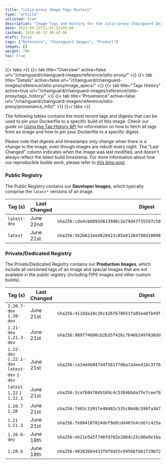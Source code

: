 ```yaml
---
title: "istio-proxy Image Tags History"
type: "article"
unlisted: true
description: "Image Tags and History for the istio-proxy Chainguard Image"
date: 2023-06-22T11:07:52+02:00
lastmod: 2024-06-23 00:43:06
draft: false
tags: ["Reference", "Chainguard Images", "Product"]
images: []
weight: 700
toc: true
---
```


{{< tabs >}}
{{< tab title="Overview" active=false url="/chainguard/chainguard-images/reference/istio-proxy/" >}}
{{< tab title="Details" active=false url="/chainguard/chainguard-images/reference/istio-proxy/image_specs/" >}}
{{< tab title="Tags History" active=true url="/chainguard/chainguard-images/reference/istio-proxy/tags_history/" >}}
{{< tab title="Provenance" active=false url="/chainguard/chainguard-images/reference/istio-proxy/provenance_info/" >}}
{{</ tabs >}}

The following tables contains the most recent tags and digests that can be used to pin your Dockerfile to a specific build of this image. Check our guide on [Using the Tag History API](/chainguard/chainguard-images/using-the-tag-history-api/) for information on how to fetch all tags from an image and how to pin your Dockerfile to a specific digest.

Please note that digests and timestamps only change when there is a change to the image, even though images are rebuilt every night. The "Last Changed" column indicates when the image was last modified, and doesn't always reflect the latest build timestamp. For more information about how our reproducible builds work, please refer to [this blog post](https://www.chainguard.dev/unchained/reproducing-chainguards-reproducible-image-builds).

### Public Registry
The Public Registry contains our **Developer Images**, which typically comprise the `latest*` versions of an image.

| Tag (s)       | Last Changed | Digest                                                                    |
|---------------|--------------|---------------------------------------------------------------------------|
|  `latest-dev` | June 22nd    | `sha256:cda4cb8893d6139d6c3a79d47f35597c582dc27e24d0ab37d30bdb82612cf8aa` |
|  `latest`     | June 21st    | `sha256:562b622eed828422c85a91264f80d10098deb3bef5ef7e515034cbc7e1964f29` |


### Private/Dedicated Registry
The Private/Dedicated Registry contains our **Production Images**, which include all versioned tags of an image and special images that are not available in the public registry (including FIPS images and other custom builds).

| Tag (s)                                       | Last Changed | Digest                                                                    |
|-----------------------------------------------|--------------|---------------------------------------------------------------------------|
|  `1.20.7-dev` `1.20-dev`                      | June 21st    | `sha256:4116da10c26c426f670651fa85ea8fb49fb842c0b4b7b340e4fbf3e4f2e0b89f` |
|  `1.21-dev` `1.21.3-dev`                      | June 21st    | `sha256:989f74680cb2b35f426c7646b2497036dd0108df8fb4e59c90f176673a79ce9a` |
|  `1.22-dev` `1.22.1-dev` `latest-dev` `1-dev` | June 21st    | `sha256:ca34d46847d4f561ff06a7a3ee418c3f762a3697c86274b60eadab63ab4229c2` |
|  `latest` `1.22` `1` `1.22.1`                 | June 21st    | `sha256:3caf68478d9169c4c5384bbda7fe7ceef831dc973743895821e84a5b87893ec0` |
|  `1.20.7` `1.20`                              | June 21st    | `sha256:7465c3391fe48482c535c0b48c590fa367bff8854ef4794c79ce722c54fba0a9` |
|  `1.21` `1.21.3`                              | June 21st    | `sha256:fe004107824def9e8cdd407e4ce67c425a39d43edb0bca3971d40225283287b2` |
|  `1.20.6-dev`                                 | June 18th    | `sha256:e621e5a5f746fd702e206dc25c80a9e1bab98c76942dced37b3b5baa1d532184` |
|  `1.20.6`                                     | June 18th    | `sha256:48283b64433f0fda55c94566fbb1f296f220f0fcf0ded71d030118d29fde7162` |

